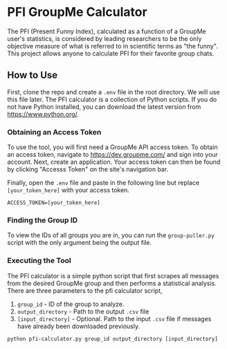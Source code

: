 # PFI GroupMe Calculator

The PFI (Present Funny Index), calculated as a function of a GroupMe user's statistics, is considered by leading researchers to be the only objective measure of what is referred to in scientific terms as "the funny". This project allows anyone to calculate PFI for their favorite group chats.

## How to Use

First, clone the repo and create a `.env` file in the root directory. We will use this file later. The PFI calculator is a collection of Python scripts. If you do not have Python installed, you can download the latest version from https://www.python.org/.

### Obtaining an Access Token

To use the tool, you will first need a GroupMe API access token. To obtain an access token, navigate to https://dev.groupme.com/ and sign into your account. Next, create an application. Your access token can then be found by clicking "Accesss Token" on the site's navigation bar.

Finally, open the `.env` file and paste in the following line but replace `[your_token_here]` with your access token.

```
ACCESS_TOKEN=[your_token_here]
```

### Finding the Group ID

To view the IDs of all groups you are in, you can run the `group-puller.py` script with the only argument being the output file.

### Executing the Tool

The PFI calculator is a simple python script that first scrapes all messages from the desired GroupMe group and then performs a statistical analysis. There are three parameters to the pfi calculator script,

1. `group_id` - ID of the group to analyze.
2. `output_directory` - Path to the output `.csv` file
3. `[input_directory]` - Optional. Path to the input `.csv` file if messages have already been downloaded previously.

```
python pfi-calculator.py group_id output_directory [input_directory]
```
